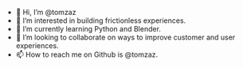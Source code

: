 - 👋 Hi, I’m @tomzaz
- 👀 I’m interested in building frictionless experiences.
- 🌱 I’m currently learning Python and Blender.
- 💞️ I’m looking to collaborate on ways to improve customer and user experiences.
- 📫 How to reach me on Github is @tomzaz.

<!---
tomzaz/aatomz is a ✨ special ✨ repository because its `README.md` (this file) appears on your GitHub profile.
You can click the Preview link to take a look at your changes.
--->
